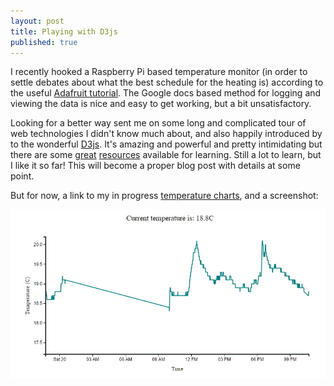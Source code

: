```yaml
---
layout: post
title: Playing with D3js
published: true
---
```


I recently hooked a Raspberry Pi based temperature monitor (in order to settle debates about what the best schedule for the heating is) according to the useful [Adafruit tutorial](https://learn.adafruit.com/dht-humidity-sensing-on-raspberry-pi-with-gdocs-logging). The Google docs based method for logging and viewing the data is nice and easy to get working, but a bit unsatisfactory.

Looking for a better way sent me on some long and complicated tour of web technologies I didn't know much about, and also happily introduced by to the wonderful [D3js](http://d3js.org/). It's amazing and powerful and pretty intimidating but there are some [great](http://chimera.labs.oreilly.com/books/1230000000345) [resources](https://leanpub.com/D3-Tips-and-Tricks/read) available for learning. Still a lot to learn, but I like it so far! This will become a proper blog post with details at some point. 

But for now, a link to my in progress [temperature charts](http://www.cutsquash.com/temperature.html), and a screenshot:

![D3js temperature chart](/images/2014-12-20_screenshot_001.jpg)